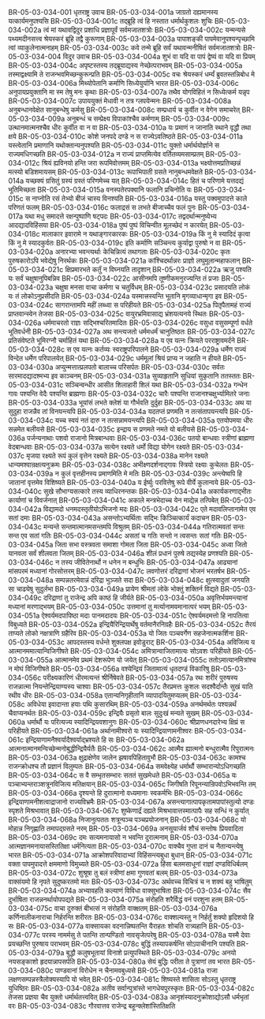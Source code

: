 BR-05-03-034-001	धृतराष्ट्र उवाच
BR-05-03-034-001a	जाग्रतो दह्यमानस्य यत्कार्यमनुपश्यसि
BR-05-03-034-001c	तद्ब्रूहि त्वं हि नस्तात धर्मार्थकुशलः शुचिः
BR-05-03-034-002a	त्वं मां यथावद्विदुर प्रशाधि प्रज्ञापूर्वं सर्वमजातशत्रोः
BR-05-03-034-002c	यन्मन्यसे पथ्यमदीनसत्त्व श्रेयस्करं ब्रूहि तद्वै कुरूणाम्
BR-05-03-034-003a	पापाशङ्की पापमेवानुपश्यन्पृच्छामि त्वां व्याकुलेनात्मनाहम्
BR-05-03-034-003c	कवे तन्मे ब्रूहि सर्वं यथावन्मनीषितं सर्वमजातशत्रोः
BR-05-03-034-004	विदुर उवाच
BR-05-03-034-004a	शुभं वा यदि वा पापं द्वेष्यं वा यदि वा प्रियम्
BR-05-03-034-004c	अपृष्टस्तस्य तद्ब्रूयाद्यस्य नेच्छेत्पराभवम्
BR-05-03-034-005a	तस्माद्वक्ष्यामि ते राजन्भवमिच्छन्कुरून्प्रति
BR-05-03-034-005c	वचः श्रेयस्करं धर्म्यं ब्रुवतस्तन्निबोध मे
BR-05-03-034-006a	मिथ्योपेतानि कर्माणि सिध्येयुर्यानि भारत
BR-05-03-034-006c	अनुपायप्रयुक्तानि मा स्म तेषु मनः कृथाः
BR-05-03-034-007a	तथैव योगविहितं न सिध्येत्कर्म यन्नृप
BR-05-03-034-007c	उपाययुक्तं मेधावी न तत्र ग्लपयेन्मनः
BR-05-03-034-008a	अनुबन्धानवेक्षेत सानुबन्धेषु कर्मसु
BR-05-03-034-008c	सम्प्रधार्य च कुर्वीत न वेगेन समाचरेत्
BR-05-03-034-009a	अनुबन्धं च सम्प्रेक्ष्य विपाकांश्चैव कर्मणाम्
BR-05-03-034-009c	उत्थानमात्मनश्चैव धीरः कुर्वीत वा न वा
BR-05-03-034-010a	यः प्रमाणं न जानाति स्थाने वृद्धौ तथा क्षये
BR-05-03-034-010c	कोशे जनपदे दण्डे न स राज्येऽवतिष्ठते
BR-05-03-034-011a	यस्त्वेतानि प्रमाणानि यथोक्तान्यनुपश्यति
BR-05-03-034-011c	युक्तो धर्मार्थयोर्ज्ञाने स राज्यमधिगच्छति
BR-05-03-034-012a	न राज्यं प्राप्तमित्येव वर्तितव्यमसाम्प्रतम्
BR-05-03-034-012c	श्रियं ह्यविनयो हन्ति जरा रूपमिवोत्तमम्
BR-05-03-034-013a	भक्ष्योत्तमप्रतिच्छन्नं मत्स्यो बडिशमायसम्
BR-05-03-034-013c	रूपाभिपाती ग्रसते नानुबन्धमवेक्षते
BR-05-03-034-014a	यच्छक्यं ग्रसितुं ग्रस्यं ग्रस्तं परिणमेच्च यत्
BR-05-03-034-014c	हितं च परिणामे यत्तदद्यं भूतिमिच्छता
BR-05-03-034-015a	वनस्पतेरपक्वानि फलानि प्रचिनोति यः
BR-05-03-034-015c	स नाप्नोति रसं तेभ्यो बीजं चास्य विनश्यति
BR-05-03-034-016a	यस्तु पक्वमुपादत्ते काले परिणतं फलम्
BR-05-03-034-016c	फलाद्रसं स लभते बीजाच्चैव फलं पुनः
BR-05-03-034-017a	यथा मधु समादत्ते रक्षन्पुष्पाणि षट्पदः
BR-05-03-034-017c	तद्वदर्थान्मनुष्येभ्य आदद्यादविहिंसया
BR-05-03-034-018a	पुष्पं पुष्पं विचिन्वीत मूलच्छेदं न कारयेत्
BR-05-03-034-018c	मालाकार इवारामे न यथाङ्गारकारकः
BR-05-03-034-019a	किं नु मे स्यादिदं कृत्वा किं नु मे स्यादकुर्वतः
BR-05-03-034-019c	इति कर्माणि सञ्चिन्त्य कुर्याद्वा पुरुषो न वा
BR-05-03-034-020a	अनारभ्या भवन्त्यर्थाः केचिन्नित्यं तथागताः
BR-05-03-034-020c	कृतः पुरुषकारोऽपि भवेद्येषु निरर्थकः
BR-05-03-034-021a	कांश्चिदर्थान्नरः प्राज्ञो लघुमूलान्महाफलान्
BR-05-03-034-021c	क्षिप्रमारभते कर्तुं न विघ्नयति तादृशान्
BR-05-03-034-022a	ऋजु पश्यति यः सर्वं चक्षुषानुपिबन्निव
BR-05-03-034-022c	आसीनमपि तूष्णीकमनुरज्यन्ति तं प्रजाः
BR-05-03-034-023a	चक्षुषा मनसा वाचा कर्मणा च चतुर्विधम्
BR-05-03-034-023c	प्रसादयति लोकं यः तं लोकोऽनुप्रसीदति
BR-05-03-034-024a	यस्मात्त्रस्यन्ति भूतानि मृगव्याधान्मृगा इव
BR-05-03-034-024c	सागरान्तामपि महीं लब्ध्वा स परिहीयते
BR-05-03-034-025a	पितृपैतामहं राज्यं प्राप्तवान्स्वेन तेजसा
BR-05-03-034-025c	वायुरभ्रमिवासाद्य भ्रंशयत्यनये स्थितः
BR-05-03-034-026a	धर्ममाचरतो राज्ञः सद्भिश्चरितमादितः
BR-05-03-034-026c	वसुधा वसुसम्पूर्णा वर्धते भूतिवर्धनी
BR-05-03-034-027a	अथ सन्त्यजतो धर्ममधर्मं चानुतिष्ठतः
BR-05-03-034-027c	प्रतिसंवेष्टते भूमिरग्नौ चर्माहितं यथा
BR-05-03-034-028a	य एव यत्नः क्रियते परराष्ट्रावमर्दने
BR-05-03-034-028c	स एव यत्नः कर्तव्यः स्वराष्ट्रपरिपालने
BR-05-03-034-029a	धर्मेण राज्यं विन्देत धर्मेण परिपालयेत्
BR-05-03-034-029c	धर्ममूलां श्रियं प्राप्य न जहाति न हीयते
BR-05-03-034-030a	अप्युन्मत्तात्प्रलपतो बालाच्च परिसर्पतः
BR-05-03-034-030c	सर्वतः सारमादद्यादश्मभ्य इव काञ्चनम्
BR-05-03-034-031a	सुव्याहृतानि सुधियां सुकृतानि ततस्ततः
BR-05-03-034-031c	सञ्चिन्वन्धीर आसीत शिलाहारी शिलं यथा
BR-05-03-034-032a	गन्धेन गावः पश्यन्ति वेदैः पश्यन्ति ब्राह्मणाः
BR-05-03-034-032c	चारैः पश्यन्ति राजानश्चक्षुर्भ्यामितरे जनाः
BR-05-03-034-033a	भूयांसं लभते क्लेशं या गौर्भवति दुर्दुहा
BR-05-03-034-033c	अथ या सुदुहा राजन्नैव तां विनयन्त्यपि
BR-05-03-034-034a	यदतप्तं प्रणमति न तत्संतापयन्त्यपि
BR-05-03-034-034c	यच्च स्वयं नतं दारु न तत्सन्नामयन्त्यपि
BR-05-03-034-035a	एतयोपमया धीरः सन्नमेत बलीयसे
BR-05-03-034-035c	इन्द्राय स प्रणमते नमते यो बलीयसे
BR-05-03-034-036a	पर्जन्यनाथाः पशवो राजानो मित्रबान्धवाः
BR-05-03-034-036c	पतयो बान्धवाः स्त्रीणां ब्राह्मणा वेदबान्धवाः
BR-05-03-034-037a	सत्येन रक्ष्यते धर्मो विद्या योगेन रक्ष्यते
BR-05-03-034-037c	मृजया रक्ष्यते रूपं कुलं वृत्तेन रक्ष्यते
BR-05-03-034-038a	मानेन रक्ष्यते धान्यमश्वान्रक्षत्यनुक्रमः
BR-05-03-034-038c	अभीक्ष्णदर्शनाद्गावः स्त्रियो रक्ष्याः कुचेलतः
BR-05-03-034-039a	न कुलं वृत्तहीनस्य प्रमाणमिति मे मतिः
BR-05-03-034-039c	अन्त्येष्वपि हि जातानां वृत्तमेव विशिष्यते
BR-05-03-034-040a	य ईर्ष्युः परवित्तेषु रूपे वीर्ये कुलान्वये
BR-05-03-034-040c	सुखे सौभाग्यसत्कारे तस्य व्याधिरनन्तकः
BR-05-03-034-041a	अकार्यकरणाद्भीतः कार्याणां च विवर्जनात्
BR-05-03-034-041c	अकाले मन्त्रभेदाच्च येन माद्येन्न तत्पिबेत्
BR-05-03-034-042a	विद्यामदो धनमदस्तृतीयोऽभिजनो मदः
BR-05-03-034-042c	एते मदावलिप्तानामेत एव सतां दमाः
BR-05-03-034-043a	असन्तोऽभ्यर्थिताः सद्भिः किञ्चित्कार्यं कदाचन
BR-05-03-034-043c	मन्यन्ते सन्तमात्मानमसन्तमपि विश्रुतम्
BR-05-03-034-044a	गतिरात्मवतां सन्तः सन्त एव सतां गतिः
BR-05-03-034-044c	असतां च गतिः सन्तो न त्वसन्तः सतां गतिः
BR-05-03-034-045a	जिता सभा वस्त्रवता समाशा गोमता जिता
BR-05-03-034-045c	अध्वा जितो यानवता सर्वं शीलवता जितम्
BR-05-03-034-046a	शीलं प्रधानं पुरुषे तद्यस्येह प्रणश्यति
BR-05-03-034-046c	न तस्य जीवितेनार्थो न धनेन न बन्धुभिः
BR-05-03-034-047a	आढ्यानां मांसपरमं मध्यानां गोरसोत्तरम्
BR-05-03-034-047c	लवणोत्तरं दरिद्राणां भोजनं भरतर्षभ
BR-05-03-034-048a	सम्पन्नतरमेवान्नं दरिद्रा भुञ्जते सदा
BR-05-03-034-048c	क्षुत्स्वादुतां जनयति सा चाढ्येषु सुदुर्लभा
BR-05-03-034-049a	प्रायेण श्रीमतां लोके भोक्तुं शक्तिर्न विद्यते
BR-05-03-034-049c	दरिद्राणां तु राजेन्द्र अपि काष्ठं हि जीर्यते
BR-05-03-034-050a	अवृत्तिर्भयमन्त्यानां मध्यानां मरणाद्भयम्
BR-05-03-034-050c	उत्तमानां तु मर्त्यानामवमानात्परं भयम्
BR-05-03-034-051a	ऐश्वर्यमदपापिष्ठा मदाः पानमदादयः
BR-05-03-034-051c	ऐश्वर्यमदमत्तो हि नापतित्वा विबुध्यते
BR-05-03-034-052a	इन्द्रियैरिन्द्रियार्थेषु वर्तमानैरनिग्रहैः
BR-05-03-034-052c	तैरयं ताप्यते लोको नक्षत्राणि ग्रहैरिव
BR-05-03-034-053a	यो जितः पञ्चवर्गेण सहजेनात्मकर्शिना
BR-05-03-034-053c	आपदस्तस्य वर्धन्ते शुक्लपक्ष इवोडुराट्
BR-05-03-034-054a	अविजित्य य आत्मानममात्यान्विजिगीषते
BR-05-03-034-054c	अमित्रान्वाजितामात्यः सोऽवशः परिहीयते
BR-05-03-034-055a	आत्मानमेव प्रथमं देशरूपेण यो जयेत्
BR-05-03-034-055c	ततोऽमात्यानमित्रांश्च न मोघं विजिगीषते
BR-05-03-034-056a	वश्येन्द्रियं जितामात्यं धृतदण्डं विकारिषु
BR-05-03-034-056c	परीक्ष्यकारिणं धीरमत्यन्तं श्रीर्निषेवते
BR-05-03-034-057a	रथः शरीरं पुरुषस्य राजन्नात्मा नियन्तेन्द्रियाण्यस्य चाश्वाः
BR-05-03-034-057c	तैरप्रमत्तः कुशलः सदश्वैर्दान्तैः सुखं याति रथीव धीरः
BR-05-03-034-058a	एतान्यनिगृहीतानि व्यापादयितुमप्यलम्
BR-05-03-034-058c	अविधेया इवादान्ता हयाः पथि कुसारथिम्
BR-05-03-034-059a	अनर्थमर्थतः पश्यन्नर्थं चैवाप्यनर्थतः
BR-05-03-034-059c	इन्द्रियैः प्रसृतो बालः सुदुःखं मन्यते सुखम्
BR-05-03-034-060a	धर्मार्थौ यः परित्यज्य स्यादिन्द्रियवशानुगः
BR-05-03-034-060c	श्रीप्राणधनदारेभ्य क्षिप्रं स परिहीयते
BR-05-03-034-061a	अर्थानामीश्वरो यः स्यादिन्द्रियाणामनीश्वरः
BR-05-03-034-061c	इन्द्रियाणामनैश्वर्यादैश्वर्याद्भ्रश्यते हि सः
BR-05-03-034-062a	आत्मनात्मानमन्विच्छेन्मनोबुद्धीन्द्रियैर्यतैः
BR-05-03-034-062c	आत्मैव ह्यात्मनो बन्धुरात्मैव रिपुरात्मनः
BR-05-03-034-063a	क्षुद्राक्षेणेव जालेन झषावपिहितावुभौ
BR-05-03-034-063c	कामश्च राजन्क्रोधश्च तौ प्रज्ञानं विलुम्पतः
BR-05-03-034-064a	समवेक्ष्येह धर्मार्थौ सम्भारान्योऽधिगच्छति
BR-05-03-034-064c	स वै सम्भृतसम्भारः सततं सुखमेधते
BR-05-03-034-065a	यः पञ्चाभ्यन्तराञ्शत्रूनविजित्य मतिक्षयान्
BR-05-03-034-065c	जिगीषति रिपूनन्यान्रिपवोऽभिभवन्ति तम्
BR-05-03-034-066a	दृश्यन्ते हि दुरात्मानो वध्यमानाः स्वकर्मभिः
BR-05-03-034-066c	इन्द्रियाणामनीशत्वाद्राजानो राज्यविभ्रमैः
BR-05-03-034-067a	असन्त्यागात्पापकृतामपापांस्तुल्यो दण्डः स्पृशते मिश्रभावात्
BR-05-03-034-067c	शुष्केणार्द्रं दह्यते मिश्रभावात्तस्मात्पापैः सह सन्धिं न कुर्यात्
BR-05-03-034-068a	निजानुत्पततः शत्रून्पञ्च पञ्चप्रयोजनान्
BR-05-03-034-068c	यो मोहान्न निगृह्णाति तमापद्ग्रसते नरम्
BR-05-03-034-069a	अनसूयार्जवं शौचं सन्तोषः प्रियवादिता
BR-05-03-034-069c	दमः सत्यमनायासो न भवन्ति दुरात्मनाम्
BR-05-03-034-070a	आत्मज्ञानमनायासस्तितिक्षा धर्मनित्यता
BR-05-03-034-070c	वाक्चैव गुप्ता दानं च नैतान्यन्त्येषु भारत
BR-05-03-034-071a	आक्रोशपरिवादाभ्यां विहिंसन्त्यबुधा बुधान्
BR-05-03-034-071c	वक्ता पापमुपादत्ते क्षममाणो विमुच्यते
BR-05-03-034-072a	हिंसा बलमसाधूनां राज्ञां दण्डविधिर्बलम्
BR-05-03-034-072c	शुश्रूषा तु बलं स्त्रीणां क्षमा गुणवतां बलम्
BR-05-03-034-073a	वाक्संयमो हि नृपते सुदुष्करतमो मतः
BR-05-03-034-073c	अर्थवच्च विचित्रं च न शक्यं बहु भाषितुम्
BR-05-03-034-074a	अभ्यावहति कल्याणं विविधा वाक्सुभाषिता
BR-05-03-034-074c	सैव दुर्भाषिता राजन्ननर्थायोपपद्यते
BR-05-03-034-075a	संरोहति शरैर्विद्धं वनं परशुना हतम्
BR-05-03-034-075c	वाचा दुरुक्तं बीभत्सं न संरोहति वाक्क्षतम्
BR-05-03-034-076a	कर्णिनालीकनाराचा निर्हरन्ति शरीरतः
BR-05-03-034-076c	वाक्शल्यस्तु न निर्हर्तुं शक्यो हृदिशयो हि सः
BR-05-03-034-077a	वाक्सायका वदनान्निष्पतन्ति यैराहतः शोचति रात्र्यहानि
BR-05-03-034-077c	परस्य नामर्मसु ते पतन्ति तान्पण्डितो नावसृजेत्परेषु
BR-05-03-034-078a	यस्मै देवाः प्रयच्छन्ति पुरुषाय पराभवम्
BR-05-03-034-078c	बुद्धिं तस्यापकर्षन्ति सोऽपाचीनानि पश्यति
BR-05-03-034-079a	बुद्धौ कलुषभूतायां विनाशे प्रत्युपस्थिते
BR-05-03-034-079c	अनयो नयसङ्काशो हृदयान्नापसर्पति
BR-05-03-034-080a	सेयं बुद्धिः परीता ते पुत्राणां तव भारत
BR-05-03-034-080c	पाण्डवानां विरोधेन न चैनामवबुध्यसे
BR-05-03-034-081a	राजा लक्षणसम्पन्नस्त्रैलोक्यस्यापि यो भवेत्
BR-05-03-034-081c	शिष्यस्ते शासिता सोऽस्तु धृतराष्ट्र युधिष्ठिरः
BR-05-03-034-082a	अतीव सर्वान्पुत्रांस्ते भागधेयपुरस्कृतः
BR-05-03-034-082c	तेजसा प्रज्ञया चैव युक्तो धर्मार्थतत्त्ववित्
BR-05-03-034-083a	आनृशंस्यादनुक्रोशाद्योऽसौ धर्मभृतां वरः
BR-05-03-034-083c	गौरवात्तव राजेन्द्र बहून्क्लेशांस्तितिक्षति
